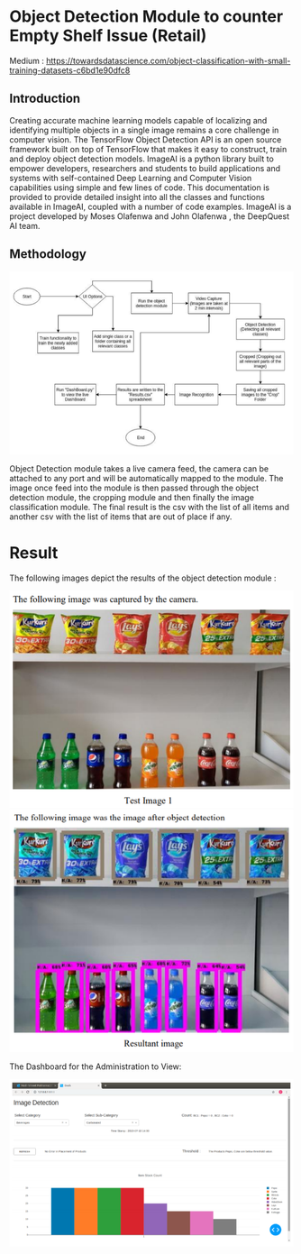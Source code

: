 # Object Detection Module to counter Empty Shelf Issue (Retail)

Medium : https://towardsdatascience.com/object-classification-with-small-training-datasets-c6bd1e90dfc8

## Introduction

  Creating accurate machine learning models capable of localizing and identifying multiple objects in
a single image remains a core challenge in computer vision. The TensorFlow Object Detection API
is an open source framework built on top of TensorFlow that makes it easy to construct, train and
deploy object detection models.
  ImageAI is a python library built to empower developers, researchers and students to build
applications and systems with self-contained Deep Learning and Computer Vision capabilities
using simple and few lines of code. This documentation is provided to provide detailed insight into
all the classes and functions available in ImageAI, coupled with a number of code
examples. ImageAI is a project developed by Moses Olafenwa and John Olafenwa , the DeepQuest
AI team.

## Methodology

![Image1](https://github.com/abhinav2301/Object_Detection/blob/master/Images/Object_Detection%20Methodology.PNG?raw=true)

Object Detection module takes a live camera feed, the camera can be attached to any port and will be
automatically mapped to the module. The image once feed into the module is then passed through the
object detection module, the cropping module and then finally the image classification module. The final
result is the csv with the list of all items and another csv with the list of items that are out of place if any.

# Result
The following images depict the results of the object detection module :

![Image2](https://github.com/abhinav2301/Object_Detection/blob/master/Images/Input_Image.PNG?raw=true)
![Image3](https://github.com/abhinav2301/Object_Detection/blob/master/Images/Result_Image.PNG?raw=true)

The Dashboard for the Administration to View:

![Image3](https://github.com/abhinav2301/Object_Detection/blob/master/Images/Dashboard.PNG?raw=true)

